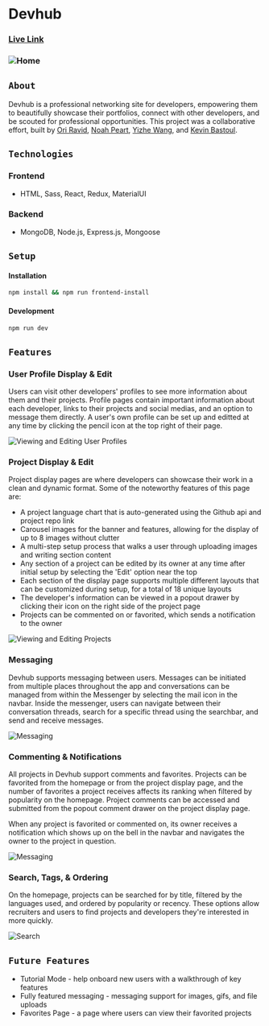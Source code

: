 # Devhub

### [Live Link](https://getdevhub.herokuapp.com/)

### ![Home](https://github.com/aA-devHub/devhub/blob/master/frontend/public/readme/home.png)

## `About`
Devhub is a professional networking site for developers, empowering them to beautifully showcase their portfolios, connect with other developers, and be scouted for professional opportunities. 
This project was a collaborative effort, built by [Ori Ravid](https://github.com/oriravid), [Noah Peart](https://github.com/nverno), [Yizhe Wang](https://github.com/YizheWill), and [Kevin Bastoul](https://github.com/kaycbas). 

## `Technologies`
### Frontend
- HTML, Sass, React, Redux, MaterialUI

### Backend
- MongoDB, Node.js, Express.js, Mongoose

## `Setup`
#### Installation

```sh
npm install && npm run frontend-install
```

#### Development

```sh
npm run dev
```

## `Features`
### User Profile Display & Edit
Users can visit other developers' profiles to see more information about them and their projects. Profile pages contain important information about each developer, links to their projects and social medias, and an option to message them directly. A user's own profile can be set up and editted at any time by clicking the pencil icon at the top right of their page.

![Viewing and Editing User Profiles](https://github.com/aA-devHub/devhub/blob/master/frontend/public/readme/user_profile.gif)

### Project Display & Edit
Project display pages are where developers can showcase their work in a clean and dynamic format. Some of the noteworthy features of this page are:
- A project language chart that is auto-generated using the Github api and project repo link
- Carousel images for the banner and features, allowing for the display of up to 8 images without clutter
- A multi-step setup process that walks a user through uploading images and writing section content
- Any section of a project can be edited by its owner at any time after initial setup by selecting the 'Edit' option near the top
- Each section of the display page supports multiple different layouts that can be customized during setup, for a total of 18 unique layouts
- The developer's information can be viewed in a popout drawer by clicking their icon on the right side of the project page
- Projects can be commented on or favorited, which sends a notification to the owner

![Viewing and Editing Projects](https://github.com/aA-devHub/devhub/blob/master/frontend/public/readme/project_display.gif)

### Messaging
Devhub supports messaging between users. Messages can be initiated from multiple places throughout the app and conversations can be managed from within the Messenger by selecting the mail icon in the navbar. Inside the messenger, users can navigate between their conversation threads, search for a specific thread using the searchbar, and send and receive messages.

![Messaging](https://github.com/aA-devHub/devhub/blob/master/frontend/public/readme/messaging.gif)

### Commenting & Notifications
All projects in Devhub support comments and favorites. Projects can be favorited from the homepage or from the project display page, and the number of favorites a project receives affects its ranking when filtered by popularity on the homepage. Project comments can be accessed and submitted from the popout comment drawer on the project display page.

When any project is favorited or commented on, its owner receives a notification which shows up on the bell in the navbar and navigates the owner to the project in question.

![Messaging](https://github.com/aA-devHub/devhub/blob/master/frontend/public/readme/commenting.gif)

### Search, Tags, & Ordering
On the homepage, projects can be searched for by title, filtered by the languages used, and ordered by popularity or recency. These options allow recruiters and users to find projects and developers they're interested in more quickly.

![Search](https://github.com/aA-devHub/devhub/blob/master/frontend/public/readme/search.gif)

## `Future Features`
- Tutorial Mode - help onboard new users with a walkthrough of key features
- Fully featured messaging - messaging support for images, gifs, and file uploads
- Favorites Page - a page where users can view their favorited projects
